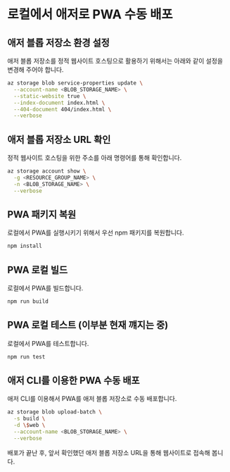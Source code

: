 # 로컬에서 애저로 PWA 수동 배포 #

## 애저 블롭 저장소 환경 설정 ##

애저 블롭 저장소를 정적 웹사이트 호스팅으로 활용하기 위해서는 아래와 같이 설정을 변경해 주어야 합니다.

```bash
az storage blob service-properties update \
  --account-name <BLOB_STORAGE_NAME> \
  --static-website true \
  --index-document index.html \
  --404-document 404/index.html \
  --verbose
```


## 애저 블롭 저장소 URL 확인 ##

정적 웹사이트 호스팅을 위한 주소를 아래 명령어를 통해 확인합니다.

```bash
az storage account show \
  -g <RESOURCE_GROUP_NAME> \
  -n <BLOB_STORAGE_NAME> \
  --verbose
```


## PWA 패키지 복원 ##

로컬에서 PWA를 실행시키기 위해서 우선 npm 패키지를 복원합니다.

```bash
npm install
```


## PWA 로컬 빌드 ##

로컬에서 PWA를 빌드합니다.

```bash
npm run build
```


## PWA 로컬 테스트 (이부분 현재 꺠지는 중) ##

로컬에서 PWA를 테스트합니다.

```bash
npm run test
```


## 애저 CLI를 이용한 PWA 수동 배포 ##

애저 CLI를 이용해서 PWA를 애저 블롭 저장소로 수동 배포합니다.

```bash
az storage blob upload-batch \
  -s build \
  -d \$web \
  --account-name <BLOB_STORAGE_NAME> \
  --verbose
```

배포가 끝난 후, 앞서 확인했던 애저 블롭 저장소 URL을 통해 웹사이트로 접속해 봅니다.
